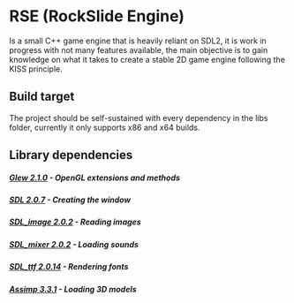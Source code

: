 # RSE (RockSlide Engine)
Is a small C++ game engine that is heavily reliant on SDL2, it is work in progress with not many features available, the main objective is to gain knowledge on what it takes to create a stable 2D game engine following the KISS principle.
## Build target
The project should be self-sustained with every dependency in the libs folder, currently it only supports x86 and x64 builds.
## Library dependencies
##### [Glew 2.1.0](http://glew.sourceforge.net/) - OpenGL extensions and methods
##### [SDL 2.0.7](https://www.libsdl.org/) - Creating the window
##### [SDL_image 2.0.2](https://www.libsdl.org/projects/SDL_image/) - Reading images
##### [SDL_mixer 2.0.2](https://www.libsdl.org/projects/SDL_mixer/) - Loading sounds
##### [SDL_ttf 2.0.14](https://www.libsdl.org/projects/SDL_ttf/) - Rendering fonts
##### [Assimp 3.3.1](http://assimp.sourceforge.net/) - Loading 3D models